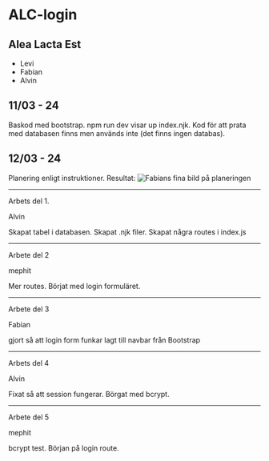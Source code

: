 # ALC-login
## Alea Lacta Est
* Levi
* Fabian
* Alvin

## 11/03 - 24
Baskod med bootstrap.
npm run dev visar up index.njk.
Kod för att prata med databasen finns men används inte (det finns ingen databas).

## 12/03 - 24
Planering enligt instruktioner.
Resultat:
![Fabians fina bild på planeringen](planering.jpg)

--- 

Arbets del 1.

Alvin

Skapat tabel i databasen.
Skapat .njk filer.
Skapat några routes i index.js

---

Arbete del 2

mephit

Mer routes.
Börjat med login formuläret.

---

Arbete del 3

Fabian

gjort så att login form funkar
lagt till navbar från Bootstrap

---

Arbets del 4

Alvin

Fixat så att session fungerar.
Börgat med bcrypt.

---

Arbete del 5

mephit

bcrypt test.
Början på login route.